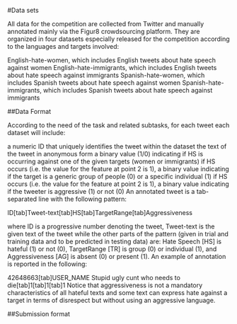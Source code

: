 #Data sets

All data for the competition are collected from Twitter and manually annotated mainly via the Figur8 crowdsourcing platform. They are organized in four datasets especially released for the competition according to the languages and targets involved:

English-hate-women, which includes English tweets about hate speech against women
English-hate-immigrants, which includes English tweets about hate speech against immigrants
Spanish-hate-women, which includes Spanish tweets about hate speech against women
Spanish-hate-immigrants, which includes Spanish tweets about hate speech against immigrants

##Data Format

According to the need of the task and related subtasks, for each tweet each dataset will include:

a numeric ID that uniquely identifies the tweet within the dataset
the text of the tweet in anonymous form
a binary value (1/0) indicating if HS is occurring against one of the given targets (women or immigrants)
if HS occurs (i.e. the value for the feature at point 2 is 1), a binary value indicating if the target is a generic group of people (0) or a specific individual (1)
if HS occurs (i.e. the value for the feature at point 2 is 1), a binary value indicating if the tweeter is aggressive (1) or not (0)
An annotated tweet is a tab-separated line with the following pattern:

ID[tab]Tweet-text[tab]HS[tab]TargetRange[tab]Aggressiveness

where ID is a progressive number denoting the tweet, Tweet-text is the given text of the tweet
while the other parts of the pattern (given in trial and training data and to be predicted in testing data) are: Hate Speech [HS] is hateful (1) or not (0), TargetRange [TR] is group (0) or individual (1), and Aggressiveness [AG] is absent (0) or present (1). An example of annotation is reported in the following:

42648663[tab]USER_NAME Stupid ugly cunt who needs to die[tab]1[tab]1[tab]1
Notice that aggressiveness is not a mandatory characteristics of all hateful texts and some text can express hate against a target in terms of disrespect but without using an aggressive language.

##Submission format